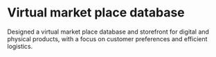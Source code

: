 
# Virtual market place database

Designed a virtual market place database and storefront for digital and physical products, with a focus on customer preferences and efficient logistics.

